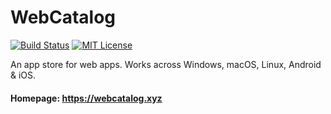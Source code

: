 # WebCatalog
[![Build Status](https://travis-ci.org/quanglam2807/webcatalog.svg?branch=master)](https://travis-ci.org/quanglam2807/webcatalog)
[![MIT License](http://img.shields.io/:license-mit-blue.svg)](https://github.com/quanglam2807/webcatalog/blob/master/LICENSE)

An app store for web apps. Works across Windows, macOS, Linux, Android & iOS.

#### Homepage: https://webcatalog.xyz
